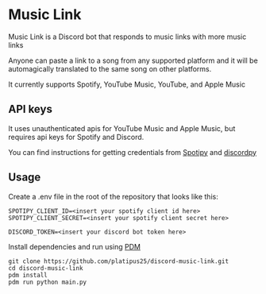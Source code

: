 # Music Link
Music Link is a Discord bot that responds to music links with more music links

Anyone can paste a link to a song from any supported platform and it will be automagically translated to the same song on other platforms.

It currently supports Spotify, YouTube Music, YouTube, and Apple Music

## API keys
It uses unauthenticated apis for YouTube Music and Apple Music, but requires api keys for Spotify and Discord.

You can find instructions for getting credentials from [Spotipy](https://spotipy.readthedocs.io/en/2.21.0/#getting-started) and [discordpy](https://discordpy.readthedocs.io/en/stable/discord.html)

## Usage

Create a .env file in the root of the repository that looks like this:
```
SPOTIPY_CLIENT_ID=<insert your spotify client id here>
SPOTIPY_CLIENT_SECRET=<insert your spotify client secret here>

DISCORD_TOKEN=<insert your discord bot token here>
```

Install dependencies and run using [PDM](https://pdm.fming.dev/latest/)
```
git clone https://github.com/platipus25/discord-music-link.git
cd discord-music-link
pdm install
pdm run python main.py
```
